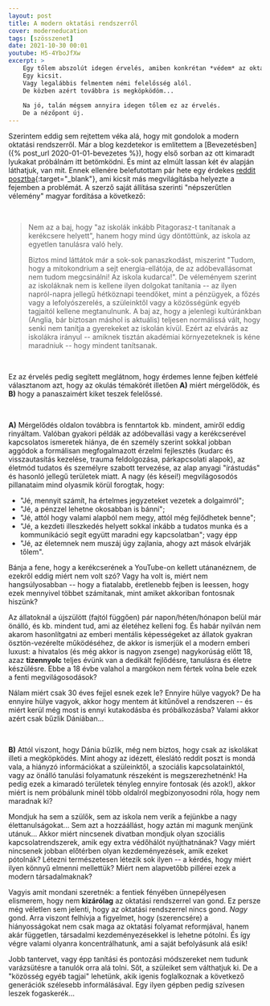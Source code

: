 ```yaml
---
layout: post
title: A modern oktatási rendszerről
cover: moderneducation
tags: [szösszenet]
date: 2021-10-30 00:01
youtube: H5-4YboJfXw
excerpt: >
    Egy tőlem abszolút idegen érvelés, amiben konkrétan *védem* az oktatási rendszert.
    Egy kicsit.
    Vagy legalábbis felmentem némi felelősség alól.
    De közben azért továbbra is megköpködöm...
    
    Na jó, talán mégsem annyira idegen tőlem ez az érvelés.
    De a nézőpont új.
---
```


Szerintem eddig sem rejtettem véka alá, hogy mit gondolok a modern oktatási rendszerről.
Már a blog kezdetekor is említettem a [Bevezetésben]({% post_url 2020-01-01-bevezetes %}), hogy első sorban az ott kimaradt lyukakat próbálnám itt betömködni.
És mint az elmúlt lassan két év alapján láthatjuk, van mit.
Ennek ellenére belefutottam pár hete egy érdekes [reddit posztba](https://www.reddit.com/r/unpopularopinion/comments/q81usa/the_trouble_isnt_schools_would_rather_teach/){:target="_blank"}, ami kicsit más megvilágításba helyezte a fejemben a problémát.
A szerző saját állítása szerinti "népszerűtlen vélemény" magyar fordítása a következő:

<br>

> Nem az a baj, hogy "az iskolák inkább Pitagorasz-t tanítanak a kerékcsere helyett", hanem hogy mind úgy döntöttünk, az iskola az egyetlen tanulásra való hely.
>
> Biztos mind láttátok már a sok-sok panaszkodást, miszerint "Tudom, hogy a mitokondrium a sejt energia-ellátója, de az adóbevallásomat nem tudom megcsinálni! Az iskola kudarca!".
> De véleményem szerint az iskoláknak nem is kellene ilyen dolgokat tanítania -- az ilyen napról-napra jellegű hétköznapi teendőket, mint a pénzügyek, a főzés vagy a lefolyószerelés, a szüleinktől vagy a közösségünk egyéb tagjaitól kellene megtanulnunk.
> A baj az, hogy a jelenlegi kultúránkban (Anglia, bár biztosan máshol is aktuális) teljesen normálissá vált, hogy senki nem tanítja a gyerekeket az iskolán kívül.
> Ezért az elvárás az iskolákra irányul -- amiknek tisztán akadémiai környezeteknek is kéne maradniuk -- hogy mindent tanítsanak.

<br>

Ez az érvelés pedig segített meglátnom, hogy érdemes lenne fejben kétfelé választanom azt, hogy az okulás témakörét illetően **A)** miért mérgelődök, és **B)** hogy a panaszaimért kiket teszek felelőssé.

<br>

**A)** Mérgelődés oldalon továbbra is fenntartok kb. mindent, amiről eddig rinyáltam.
Valóban gyakori példák az adóbevallási vagy a kerékcserével kapcsolatos ismeretek hiánya, de én személy szerint sokkal jobban aggódok a formálisan megfogalmazott érzelmi fejlesztés (kudarc és visszautasítás kezelése, trauma feldolgozása, párkapcsolati alapok), az életmód tudatos és személyre szabott tervezése, az alap anyagi "írástudás" és hasonló jellegű területek miatt.
A nagy (és kései!) megvilágosodós pillanataim mind olyasmik körül forogtak, hogy:

- "Jé, mennyit számít, ha értelmes jegyzeteket vezetek a dolgaimról";
- "Jé, a pénzzel lehetne okosabban is bánni";
- "Jé, attól hogy valami alapból nem megy, attól még fejlődhetek benne";
- "Jé, a kezdeti illeszkedés helyett sokkal inkább a tudatos munka és a kommunikáció segít együtt maradni egy kapcsolatban"; vagy épp
- "Jé, az életemnek nem muszáj úgy zajlania, ahogy azt mások elvárják tőlem".

Bánja a fene, hogy a kerékcserének a YouTube-on kellett utánanéznem, de ezekről eddig miért nem volt szó?
Vagy ha volt is, miért nem hangsúlyosabban -- hogy a fiatalabb, éretlenebb fejben is leessen, hogy ezek mennyivel többet számítanak, mint amiket akkoriban fontosnak hiszünk?

Az állatoknál a újszülött (fajtól függően) pár napon/héten/hónapon belül már önálló, és kb. mindent tud, ami az életéhez kelleni fog.
És habár nyilván nem akarom hasonlítgatni az emberi mentális képességeket az állatok gyakran ösztön-vezérelte működéséhez, de akkor is ismerjük el a modern emberi luxust: a hivatalos (és még akkor is nagyon zsenge) nagykorúság előtt 18, azaz **tizennyolc** teljes évünk van a dedikált fejlődésre, tanulásra és életre készülésre.
Ebbe a 18 évbe valahol a margókon nem fértek volna bele ezek a fenti megvilágosodások?

Nálam miért csak 30 éves fejjel esnek ezek le?
Ennyire hülye vagyok?
De ha ennyire hülye vagyok, akkor hogy mentem át kitűnővel a rendszeren -- és miért kerül még most is ennyi kutakodásba és próbálkozásba?
Valami akkor azért csak bűzlik Dániában...

<br>

**B)** Attól viszont, hogy Dánia bűzlik, még nem biztos, hogy csak az iskolákat illeti a megköpködés.
Mint ahogy az idézett, éleslátó reddit poszt is mondá vala, a hiányzó információkat a szüleinktől, a szociális kapcsolatainktól, vagy az önálló tanulási folyamatunk részeként is megszerezhetnénk!
Ha pedig ezek a kimaradó területek tényleg ennyire fontosak (és azok!), akkor miért is nem próbálunk minél több oldalról megbizonyosodni róla, hogy nem maradnak ki?

Mondjuk ha sem a szülők, sem az iskola nem verik a fejünkbe a nagy élettanulságokat...
Sem azt a hozzáállást, hogy aztán mi magunk menjünk utánuk...
Akkor miért nincsenek divatban mondjuk olyan szociális kapcsolatrendszerek, amik egy extra védőhálót nyújthatnának?
Vagy miért nincsenek jobban előtérben olyan kezdeményezések, amik ezeket pótolnák?
Létezni természetesen létezik sok ilyen -- a kérdés, hogy miért ilyen könnyű elmenni mellettük?
Miért nem alapvetőbb pillérei ezek a modern társadalmaknak?

Vagyis amit mondani szeretnék: a fentiek fényében ünnepélyesen elismerem, hogy nem **kizárólag** az oktatási rendszerrel van gond.
Ez persze még véletlen sem jelenti, hogy az oktatási rendszerrel nincs gond.
*Nagy* gond.
Arra viszont felhívja a figyelmet, hogy (szerencsére) a hiányosságokat nem csak maga az oktatási folyamat reformjával, hanem akár független, társadalmi kezdeményezésekkel is lehetne pótolni.
És így végre valami olyanra koncentrálhatunk, ami a saját befolyásunk alá esik!

Jobb tantervet, vagy épp tanítási és pontozási módszereket nem tudunk varázsütésre a tanulók orra alá tolni.
Sőt, a szüleiket sem válthatjuk ki.
De a "közösség egyéb tagjai" lehetünk, akik igenis foglalkoznak a következő generációk szélesebb informálásával.
Egy ilyen gépben pedig szívesen leszek fogaskerék...